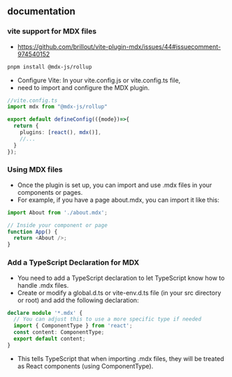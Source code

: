 ## documentation

### vite support for MDX files
- https://github.com/brillout/vite-plugin-mdx/issues/44#issuecomment-974540152

```sh
pnpm install @mdx-js/rollup
```

- Configure Vite: In your vite.config.js or vite.config.ts file,
- need to import and configure the MDX plugin.

```ts
//vite.config.ts
import mdx from "@mdx-js/rollup"

export default defineConfig(({mode})=>{
  return {
    plugins: [react(), mdx()],
    //...
  }
});
```

### Using MDX files
- Once the plugin is set up, you can import and use .mdx files in your components or pages. 
- For example, if you have a page about.mdx, you can import it like this:

```ts
import About from './about.mdx';

// Inside your component or page
function App() {
  return <About />;
}

```

### Add a TypeScript Declaration for MDX
- You need to add a TypeScript declaration to let TypeScript know how to handle .mdx files.
- Create or modify a global.d.ts or vite-env.d.ts file (in your src directory or root) and add the following declaration:

```ts
declare module '*.mdx' {
  // You can adjust this to use a more specific type if needed
  import { ComponentType } from 'react';
  const content: ComponentType;
  export default content;
}
```

- This tells TypeScript that when importing .mdx files, they will be treated as React components (using ComponentType).
